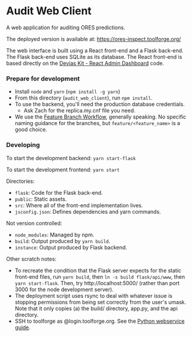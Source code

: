 Audit Web Client
===

A web application for auditing ORES predictions.

The deployed version is available at: https://ores-inspect.toolforge.org/

The web interface is built using a React front-end and a Flask back-end.
The Flask back-end uses SQLite as its database.
The React front-end is based directly on the [Devias Kit - React Admin Dashboard](https://material-ui.com/store/items/devias-kit/) code.

### Prepare for development
 - Install `node` and `yarn` (`npm install -g yarn`)
 - From this directory (`audit_web_client`), run `npm install`.
 - To use the backend, you'll need the production database credentials.
   - Ask Zach for the replica.my.cnf file you need.
 - We use the [Feature Branch Workflow](https://www.atlassian.com/git/tutorials/comparing-workflows/feature-branch-workflow), generally speaking. No specific naming guidance for the branches, but `feature/<feature_name>` is a good choice.

### Developing

To start the development backend: `yarn start-flask`

To start the development frontend: `yarn start`


Directories:
 - `flask`: Code for the Flask back-end.
 - `public`: Static assets.
 - `src`: Where all of the front-end implementation lives.
 - `jsconfig.json`: Defines dependencies and yarn commands.

Not version controlled:
 - `node_modules`: Managed by npm.
 - `build`: Output produced by `yarn build`.
 - `instance`: Output produced by Flask backend.

Other scratch notes:
 - To recreate the condition that the Flask server expects for the static front-end files, run `yarn build`, then `ln -s build flask/api/www`, then `yarn start-flask`. Then, try http://localhost:5000/ (rather than port 3000 for the node development server).
 - The deployment script uses rsync to deal with whatever issue is stopping permissions from being set correctly from the user's umask.  Note that it only copies (a) the build/ directory, app.py, and the api directory.
 - SSH to toolforge as <username>@login.toolforge.org. See the [Python webservice guide](https://wikitech.wikimedia.org/wiki/Help:Toolforge/Web/Python).

